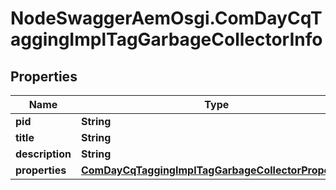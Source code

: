 # NodeSwaggerAemOsgi.ComDayCqTaggingImplTagGarbageCollectorInfo

## Properties
Name | Type | Description | Notes
------------ | ------------- | ------------- | -------------
**pid** | **String** |  | [optional] 
**title** | **String** |  | [optional] 
**description** | **String** |  | [optional] 
**properties** | [**ComDayCqTaggingImplTagGarbageCollectorProperties**](ComDayCqTaggingImplTagGarbageCollectorProperties.md) |  | [optional] 


